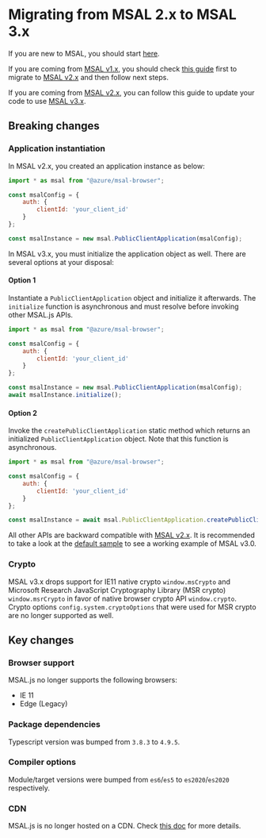 # Migrating from MSAL 2.x to MSAL 3.x

If you are new to MSAL, you should start [here](initialization.md).

If you are coming from [MSAL v1.x](../../msal-core/), you should check [this guide](v1-migration.md) first to migrate to [MSAL v2.x](../../msal-browser/) and then follow next steps.

If you are coming from [MSAL v2.x](../../msal-browser/), you can follow this guide to update your code to use [MSAL v3.x](../../msal-browser/).

## Breaking changes

### Application instantiation

In MSAL v2.x, you created an application instance as below:

```javascript
import * as msal from "@azure/msal-browser";

const msalConfig = {
    auth: {
        clientId: 'your_client_id'
    }
};

const msalInstance = new msal.PublicClientApplication(msalConfig);
```

In MSAL v3.x, you must initialize the application object as well. There are several options at your disposal:

#### Option 1

Instantiate a `PublicClientApplication` object and initialize it afterwards. The `initialize` function is asynchronous and must resolve before invoking other MSAL.js APIs.

```javascript
import * as msal from "@azure/msal-browser";

const msalConfig = {
    auth: {
        clientId: 'your_client_id'
    }
};

const msalInstance = new msal.PublicClientApplication(msalConfig);
await msalInstance.initialize();
```

#### Option 2

Invoke the `createPublicClientApplication` static method which returns an initialized `PublicClientApplication` object. Note that this function is asynchronous.

```javascript
import * as msal from "@azure/msal-browser";

const msalConfig = {
    auth: {
        clientId: 'your_client_id'
    }
};

const msalInstance = await msal.PublicClientApplication.createPublicClientApplication(msalConfig);
```

All other APIs are backward compatible with [MSAL v2.x](../../msal-browser/). It is recommended to take a look at the [default sample](../../../samples/msal-browser-samples/VanillaJSTestApp2.0) to see a working example of MSAL v3.0.

### Crypto

MSAL v3.x drops support for IE11 native crypto `window.msCrypto` and Microsoft Research JavaScript Cryptography Library (MSR crypto) `window.msrCrypto` in favor of native browser crypto API `window.crypto`.
Crypto options `config.system.cryptoOptions` that were used for MSR crypto are no longer supported as well.

## Key changes

### Browser support

MSAL.js no longer supports the following browsers:

- IE 11
- Edge (Legacy)

### Package dependencies

Typescript version was bumped from `3.8.3` to `4.9.5`.

### Compiler options

Module/target versions were bumped from `es6`/`es5` to `es2020`/`es2020` respectively.

### CDN

MSAL.js is no longer hosted on a CDN. Check [this doc](cdn-usage.md) for more details.
